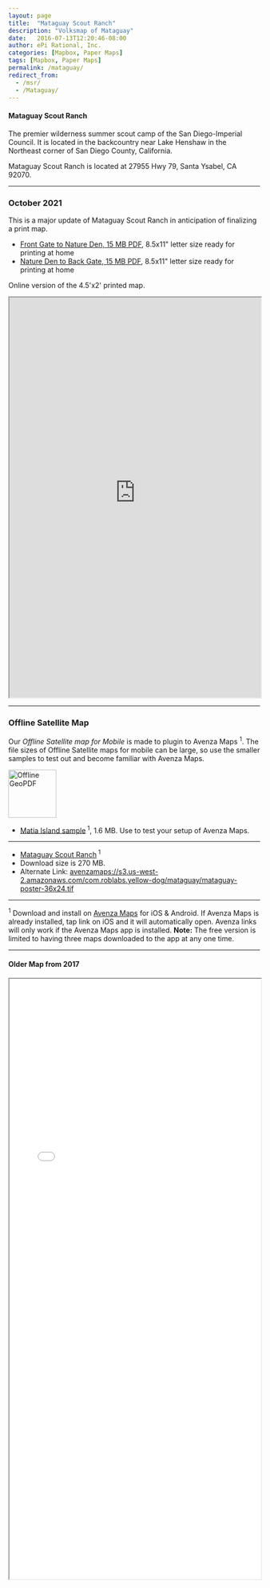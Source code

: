 ```yaml
---
layout: page
title:  "Mataguay Scout Ranch"
description: "Volksmap of Mataguay"
date:   2016-07-13T12:20:46-08:00
author: ePi Rational, Inc.
categories: [Mapbox, Paper Maps]
tags: [Mapbox, Paper Maps]
permalink: /mataguay/
redirect_from:
  - /msr/
  - /Mataguay/
---
```


#### Mataguay Scout Ranch

The premier wilderness summer scout camp of the San Diego-Imperial Council. It is located in the backcountry near Lake Henshaw in the Northeast corner of San Diego County, California.

Mataguay Scout Ranch is located at 27955 Hwy 79, Santa Ysabel, CA 92070.

---

### October 2021

This is a major update of Mataguay Scout Ranch in anticipation of finalizing a print map.

* [Front Gate to Nature Den, 15 MB PDF](https://s3.us-west-2.amazonaws.com/com.roblabs.yellow-dog/mataguay/mataguay.pdf), 8.5x11" letter size ready for printing at home
* [Nature Den to Back Gate, 15 MB PDF](https://s3.us-west-2.amazonaws.com/com.roblabs.yellow-dog/mataguay/mataguay_2.pdf), 8.5x11" letter size ready for printing at home

Online version of the 4.5'x2' printed map.

<iframe allowfullscreen="true" width = "100%" height = "800" src="https://s3.us-west-2.amazonaws.com/com.roblabs.yellow-dog/mataguay/mataguay-poster-54x24/leaflet-2021.html">
  <p>Your browser does not support iframes.</p>
</iframe>

---

### Offline Satellite Map

Our *Offline Satellite map for Mobile* is made to plugin to Avenza Maps <sup>1</sup>.   The file sizes of Offline Satellite maps for mobile can be large, so use the smaller samples to test out and become familiar with Avenza Maps.

[<img alt="Offline GeoPDF" src="https://RobLabs.com/assets/img/avenza-matia.png" width="96" height="96" >](avenzamaps://s3-us-west-2.amazonaws.com/com.roblabs.yellow-dog/avenzamaps/tmp/ps/puget-sound-matia.tif)
* [Matia Island sample](avenzamaps://s3-us-west-2.amazonaws.com/com.roblabs.yellow-dog/avenzamaps/tmp/ps/puget-sound-matia.tif)<sup> 1</sup>, 1.6 MB.  Use to test your setup of Avenza Maps.

---

* [Mataguay Scout Ranch](avenzamaps://s3.us-west-2.amazonaws.com/com.roblabs.yellow-dog/mataguay/mataguay-poster-36x24.tif)<sup> 1</sup>
*  Download size is 270 MB.
* Alternate Link:  [avenzamaps://s3.us-west-2.amazonaws.com/com.roblabs.yellow-dog/mataguay/mataguay-poster-36x24.tif](avenzamaps://s3.us-west-2.amazonaws.com/com.roblabs.yellow-dog/mataguay/mataguay-poster-36x24.tif)

---

<sup>1</sup> Download and install on [Avenza Maps](https://www.avenzamaps.com) for iOS & Android. If Avenza Maps is already installed, tap link on iOS and it will automatically open.  Avenza links will only work if the Avenza Maps app is installed.  **Note:** The free version is limited to having three maps downloaded to the app at any one time.

---

#### Older Map from 2017

<iframe allowfullscreen="true" width = "100%" height = "1200" src="/Volksmaps/mataguay/">
  <p>Your browser does not support iframes.</p>
</iframe>
